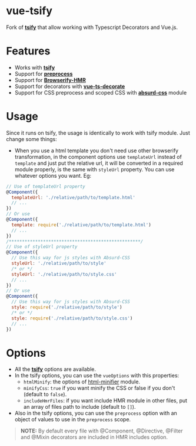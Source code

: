 # vue-tsify

Fork of [**tsify**](https://github.com/TypeStrong/tsify) that allow working with Typescript Decorators and Vue.js.

# Features

* Works with [**tsify**](https://github.com/TypeStrong/tsify)
* Support for [**preprocess**](https://github.com/jsoverson/preprocess)
* Support for [**Browserify-HMR**](https://github.com/AgentME/browserify-hmr)
* Support for decorators with [**vue-ts-decorate**](https://github.com/InDIOS/vue-ts-decorate)
* Support for CSS preprocess and scoped CSS with [**absurd-css**](https://github.com/InDIOS/absurd-css) module

# Usage

Since it runs on tsify, the usage is identically to work with tsify module. Just change some things:

* When you use a html template you don't need
 use other browserify transformation, in the component 
 options use `templateUrl` instead of `template` and just 
 put the relative url, it will be converted in a required
 module properly, is the same with `styleUrl` property. You can use
 whatever options you want. Eg:

```javascript
// Use of templateUrl property
@Component({
  templateUrl: './relative/path/to/template.html'
  // ...
})
// Or use
@Component({
  template: require('./relative/path/to/template.html')
  // ...
})
/**************************************************/
// Use of styleUrl property
@Component({
  // Use this way for js styles with Absurd-CSS
  styleUrl: './relative/path/to/style'
  /* or */
  styleUrl: './relative/path/to/style.css'
  // ...
})
// Or use
@Component({
  // Use this way for js styles with Absurd-CSS
  style: require('./relative/path/to/style')
  /* or */
  style: require('./relative/path/to/style.css')
  // ...
})
```
# Options
* All the [**tsify**](https://github.com/TypeStrong/tsify) options are available.
* In the tsify options, you can use the `vueOptions` with this properties:
  * `htmlMinify`: the options of [html-minifier](https://github.com/kangax/html-minifier) module.
  * `minifyCss`: `true` if you want minify the CSS or false if you don't (default to `false`).
  * `includeHmrFiles`: if you want include HMR module in other files, put an array of files path to include (default to `[]`).
* Also in the tsify options, you can use the `preprocess` option with an object of values to use in the `preprocess` scope.

> **NOTE:** By default every file with @Component, @Directive, @Filter and @Mixin decorators are included in HMR includes option.
